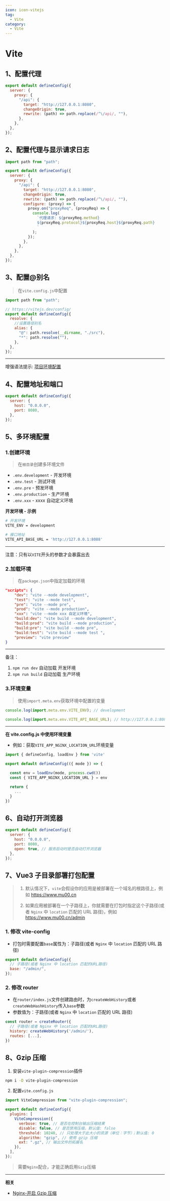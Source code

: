 ```yaml
---
icon: icon-vitejs
tag:
  - Vite
category:
  - Vite
---
```


# Vite

## 1、配置代理

```javascript
export default defineConfig({
  server: {
    proxy: {
      "/api": {
        target: "http://127.0.0.1:8080",
        changeOrigin: true,
        rewrite: (path) => path.replace(/^\/api/, ""),
      },
    },
  },
});
```

## 2、配置代理与显示请求日志

```javascript
import path from "path";

export default defineConfig({
  server: {
    proxy: {
      "/api": {
        target: "http://127.0.0.1:8080",
        changeOrigin: true,
        rewrite: (path) => path.replace(/^\/api/, ""),
        configure: (proxy) => {
          proxy.on("proxyReq", (proxyReq) => {
            console.log(
              `代理请求: ${proxyReq.method} 
              ${proxyReq.protocol}${proxyReq.host}${proxyReq.path}
              `
            );
          });
        },
      },
    },
  },
});
```

## 3、配置@别名

> 在`vite.config.js`中配置

```javascript
import path from "path";

// https://vitejs.dev/config/
export default defineConfig({
  resolve: {
    //设置路径别名
    alias: {
      "@": path.resolve(__dirname, "./src"),
      "*": path.resolve(""),
    },
  },
});
```

---

增强语法提示: [项目环境配置](/views/ide/VsCode#_4、项目环境配置)

## 4、配置地址和端口

```javascript
export default defineConfig({
  server: {
    host: "0.0.0.0",
    port: 8080,
  },
});
```

## 5、多环境配置

### 1.创建环境

> 在`根目录`创建多环境文件

- `.env.development` - 开发环境
- `.env.test` - 测试环境
- `.env.pre` - 预发环境
- `.env.production` - 生产环境
- `.env.xxx` - xxxx 自动定义环境

**开发环境 - 示例**

```bash
# 开发环境
VITE_ENV = development

# 接口地址
VITE_API_BASE_URL = 'http://127.0.0.1:8088'
```

---

注意：只有以`VITE`开头的参数才会暴露出去

### 2.加载环境

> 在`package.json`中指定加载的环境

```json
"scripts": {
    "dev": "vite --mode development",
    "test": "vite --mode test",
    "pre": "vite --mode pre",
    "prod": "vite --mode production",
    "xxx": "vite --mode xxx 自定义环境",
    "build:dev": "vite build --mode development",
    "build:prod": "vite build --mode production",
    "build:pre": "vite build --mode pre",
    "build:test": "vite build --mode test ",
    "preview": "vite preview"
}
```

---

备注：

1.  `npm run dev` 自动加载 开发环境
2.  `npm run build` 自动加载 生产环境

### 3.环境变量

> 使用`import.meta.env`获取环境中配置的变量

```js
console.log(import.meta.env.VITE_ENV); // development

console.log(import.meta.env.VITE_API_BASE_URL); // http://127.0.0.1:8088
```

---

**在 vite.config.js 中使用环境变量**

- 例如：获取`VITE_APP_NGINX_LOCATION_URL`环境变量

```js
import { defineConfig, loadEnv } from 'vite'

export default defineConfig(({ mode }) => {

  const env = loadEnv(mode, process.cwd())
  const { VITE_APP_NGINX_LOCATION_URL } = env

  return {
    ...
  }
})
```

## 6、自动打开浏览器

```js
export default defineConfig({
  server: {
    host: "0.0.0.0",
    port: 8080,
    open: true, // 服务启动时是否自动打开浏览器
  },
});
```

## 7、Vue3 子目录部署打包配置

> 1.  默认情况下，`vite`会假设你的应用是被部署在一个域名的根路径上，例如 https://www.mu00.cn
>
> 2.  如果应用被部署在一个子路径上，你就需要在打包时指定这个子路径(或者 `Nginx` 中 `location` 匹配的 URL 路径)，例如 https://www.mu00.cn/admin

### 1. 修改 vite-config

- 打包时需要配置`base`属性为：子路径(或者 `Nginx` 中 `location` 匹配的 URL 路径)

```js
export default defineConfig({
  // 子路径(或者 Nginx 中 location 匹配的URL路径)
  base: "/admin/",
});
```

### 2. 修改 router

- 在`router/index.js`文件创建路由时，为`createWebHistory`或者`createWebHashHistory`传入`base`参数
- 参数值为：子路径(或者 `Nginx` 中 `location` 匹配的 URL 路径)

```js
const router = createRouter({
  // 子路径(或者 Nginx 中 location 匹配的URL路径)
  history: createWebHistory('/admin/'),
  routes: [...],
})
```

## 8、Gzip 压缩

1. 安装`vite-plugin-compression`插件

```bash
npm i -D vite-plugin-compression
```

2. 配置`vite.config.js`

```js
import ViteCompression from "vite-plugin-compression";

export default defineConfig({
  plugins: [
    ViteCompression({
      verbose: true, // 是否在控制台输出压缩结果
      disable: false, // 是否禁用压缩，默认值: false
      threshold: 10240, // 只处理大于此大小的资源（单位：字节）；默认值: 0
      algorithm: "gzip", // 使用 gzip 压缩
      ext: ".gz", // 输出文件的拓展名
    }),
  ],
});
```

> 需要`Nginx`配合，才能正确启用`Gzip`压缩

---

**相关**

- [Nginx-开启 Gzip 压缩](/operations/nginx.html#_4、配置-ssl)
